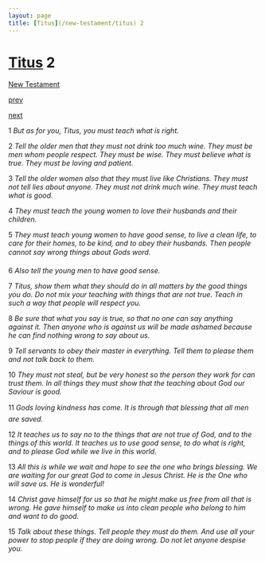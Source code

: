 ```yaml
---
layout: page
title: [Titus](/new-testament/titus) 2
---
```


# [Titus](/new-testament/titus) 2

[New Testament](/new-testament)


[prev](/new-testament/titus/titus-1.html)


[next](/new-testament/titus/titus-3.html)

1 _But as for you, Titus, you must teach what is right._

2 _Tell the older men that they must not drink too much wine. They must be men whom people respect. They must be wise. They must believe what is true. They must be loving and patient._

3 _Tell the older women also that they must live like Christians. They must not tell lies about anyone. They must not drink much wine. They must teach what is good._

4 _They must teach the young women to love their husbands and their children._

5 _They must teach young women to have good sense, to live a clean life, to care for their homes, to be kind, and to obey their husbands. Then people cannot say wrong things about Gods word._

6 _Also tell the young men to have good sense._

7 _Titus, show them what they should do in all matters by the good things you do. Do not mix your teaching with things that are not true. Teach in such a way that people will respect you._

8 _Be sure that what you say is true, so that no one can say anything against it. Then anyone who is against us will be made ashamed because he can find nothing wrong to say about us._

9 _Tell servants to obey their master in everything. Tell them to please them and not talk back to them._

10 _They must not steal, but be very honest so the person they work for can trust them. In all things they must show that the teaching about God our Saviour is good._

11 _Gods loving kindness has come. It is through that blessing that all men are saved._

12 _It teaches us to say no to the things that are not true of God, and to the things of this world. It teaches us to use good sense, to do what is right, and to please God while we live in this world._

13 _All this is while we wait and hope to see the one who brings blessing. We are waiting for our great God to come in Jesus Christ. He is the One who will save us. He is wonderful!_

14 _Christ gave himself for us so that he might make us free from all that is wrong. He gave himself to make us into clean people who belong to him and want to do good._

15 _Talk about these things. Tell people they must do them. And use all your power to stop people if they are doing wrong. Do not let anyone despise you._

